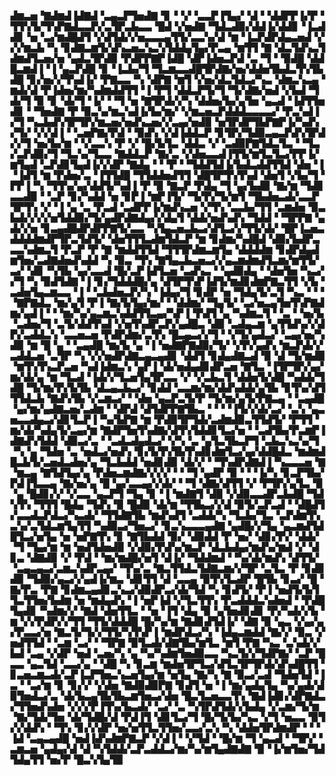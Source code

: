 ▟▆▃▅▝▇▟▆▟▐▟▇▟▝▃▄▃▛▜▅▟▇▝▊▝▝▞▝▃▃▛▐▜▄▞▝▟▝▝▟▟▛▛▐▞▛▝▜▜▚▜▞▜▚▛▇▟▃▃▛▞▃▜▛▃▙▃▃▝█▟▝▞▅▟▇▝▜▟▃▟▉▞▟▟▐▞▟▟▊▝▐▃▟▟▊▝▅▝▃▞▆▟█▟▜▝▞▟▜▟▞▞▅▃▃▃▄▜▜▞▃▃▚▞▟▝▆▝▐▃▛▟▛▟▄▃▅▟▝▞▞▞▆▃▙▝▚▝▊▟▇▃▆▜▞▟▚▃▅▃▚▃▚▜▟▟▄▜▄▞▛▃▄▝▆▜▜▝▇▝▟▃▜▟▚▃▜▟▆▟▜▃▅▞▅▝▄▟▃▜▛▟▉▝▛▟▛▛▇▛▐▟█▝▟▛▐▟▅▃▛▟▝▃▝▜▝▝▉▟█▝▟▟█▃▆▟▐▝▐▝▄▃▛▟█▝▊▝▐▃▙▞▜▝▜▃▆▃▃▟█▜▛▟▇▞▅▞▟▟▅▜▙▟▃▜▚▜▙▟█▝▊▞▅▞▞▜▚▟▐▞▝▛▇▃▃▝▚▝▟▛▇▝▆▜▝▞▅▞▟▃▜▟▃▞▚▃▝▟▆▃▚▃▄▝▆▟▞▟▝▛▐▟▅▞▆▞▚▟▆▟▟▜▜▝▐▝▛▜▝▟▟▃▛▜▞▜▝▜▞▟▇▞▅▟▝▞▙▟▝▜▟▞▜▝▉▝▊▝▟▞▜▝▐▞▝▝▜▝▅▝▇▜▛▟▞▞▚▝▟▟▅▞▙▞▄▜▅▝▄▃▟▝▐▟▜▜▅▟▊▝▝▜▅▟▇▝▛▝▉▃▚▞▆▃▚▟▐▞▙▞▆▞▝▞▆▃▅▃▛▟▟▟▃▃▃▃▞▝▛▃▚▟▐▞▜▝▚▃▙▟▚▜▛▜▛▞▆▃▅▞▅▟▚▃▅▞▞▃▄▞▅▟▉▝▅▜▛▟▛▜▙▛▇▛▐▞▚▟▚▞▜▞▝▞▞▟▐▝▝▃▅▛▇▞▛▟▝▝▉▟▚▝▞▟▐▟▟▃▛▝▊▜▛▞▜▟▉▃▄▃▛▟▚▜▛▟▞▞▜▝▅▞▙▞▆▝▝▞▃▃▚▝▛▝▞▝█▞▙▜▃▝▟▟▃▝▞▝▃▟▉▛▇▜▟▃▜▃▝▝▜▃▞▃▛▟▉▞▜▝▜▃▚▞▜▃▃▝▇▟▟▃▛▝▇▞▃▝▞▟▅▃▃▟▐▜▜▞▆▜▃▜▃▞▛▛▐▞▆▜▄▟▝▃▛▟▊▜▄▟▐▞▞▟▛▝▇▟▄▝▝▝▛▝▝▜▟▟▜▟▐▞▙▟▃▟▟▜▜▟▝▟▅▝▐▝▐▟▜▝▆▝▛▟▅▞▃▝▐▜▜▟█▝▜▜▟▟▅▟▜▜▝▟█▜▛▜▚▜▚▟▝▟▅▜▝▞▙▞▜▝▛▛▐▝▚▝▜▜▚▞▄▞▟▟▜▞▚▟▐▝▛▝▉▝▇▃▛▝▛▟▄▝▜▝▄▞▙▟▉▝▇▞▆▝▜▟▊▃▃▟▉▝▝▃▛▝▊▞▚▟▟▝▅▝▊▛▐▝▆▛▐▜▞▝▜▞▛▞▜▞▆▜▝▜▙▟▅▃▟▞▃▃▛▜▛▜▚▝▞▝▐▝▄▝▃▝▛▃▟▝▃▟▛▛▐▞▆▟▚▃▅▝▞▜▚▝▃▃▙▞▜▜▝▃▆▟▅▝▉▃▙▟▞▞▞▞▅▜▟▟▉▞▜▞▄▟▛▟▇▟▄▞▞▟▄▜▝▟▟▞▅▟▚▟▚▝▜▟▟▝▝▜▛▛▇▝▄▟▞▞▅▝▊▃▄▟█▟▛▟▛▛▇▜▞▃▃▝▚▜▄▃▅▃▙▃▞▟▜▃▞▞▜▜▞▟▞▝█▛▐▃▅▃▟▟▟▟▆▟▛▜▛▃▜▟▜▞▝▟▅▜▜▜▃▟▆▜▟▃▛▝▆▝▊▟▆▞▚▟█▟▝▟▉▞▙▟▛▃▃▃▚▟▆▃▜▝▛▃▛▝▛▝▇▝▆▟▟▜▜▟▝▜▜▜▛▟▆▃▆▜▄▝▟▟▟▟▆▝▊▟▛▟▄▟▆▜▅▞▃▟▇▟▅▟▚▟▟▝▚▝▉▃▝▜▚▝▇▜▄▃▙▃▅▃▞▞▄▃▆▟▆▟▜▃▆▞▆▜▜▞▃▞▝▟▊▝▚▜▙▝▄▞▃▃▟▝█▞▃▛▐▟▜▃▅▝▃▟▚▃▝▝▄▟▉▟▄▝▝▟▅▜▅▝▚▃▞▞▜▝▚▝▉▟▜▟▇▝▐▝▊▞▜▟▟▟█▞▄▝▟▜▛▜▚▛▐▟▜▞▆▟▊▟▆▛▇▃▜▜▝▞▙▝▃▟▅▜▄▃▆▃▃▝▐▝▝▃▙▟▅▃▛▞▚▝▐▟▄▞▜▝▊▟▛▝▅▝▜▟▄▜▞▃▜▝▚▃▝▝▝▝▇▛▇▟▃▝▆▞▄▜▝▛▐▝▇▞▙▜▄▞▆▞▝▝▟▟▆▞▝▜▄▜▞▝▃▞▅▃▄▜▅▜▚▛▇▟▆▞▄▟▐▝▝▝▆▞▚▞▄▃▆▃▚▟▟▜▜▃▄▞▚▛▐▝▛▟▜▝▄▝▚▟▆▃▜▝▝▃▝▝▅▞▙▝▃▟▅▞▜▝▃▜▞▟▟▜▚▟▝▞▅▜▚▟▛▃▛▞▄▟█▃▝▟▉▝▃▟▄▃▆▝▄▜▜▟▚▞▞▟▛▞▃▟▟▃▚▝▃▃▅▃▅▝▛▟▛▟▆▞▃▜▚▝█▃▄▃▞▞▜▝▝▞▜▞▄▟▃▞▝▃▄▞▅▞▚▟▉▝▆▝█▝▄▝▝▃▄▟█▝▆▞▙▝▄▝▐▝▅▟▇▛▇▟▉▞▜▞▝▞▛▞▄▟▚▝▆▃▛▟▞▞▃▟▟▃▅▝▃▜▛▝▚▝▞▞▅▟▛▟▇▃▄▃▄▟▊▝▟▟▜▝▊▟▄▟▇▃▟▝▉▝▟▝▜▞▆▟▉▝▆▜▚▜▚▃▛▃▅▝▚▟▐▟▆▃▚▝▄▛▐▝▟▞▅▟▄▟▊▟▛▃▅▝▇▜▃▝▐▜▛▜▛▞▄▞▆▞▟▞▄▝▆▝▜▃▟▝▐▟▞▞▜▃▅▜▄▜▛▃▃▝▞▝▞▃▙▃▜▝▟▟▅▜▞▟█▝▚▟▟▞▜▟█▝▜▞▆▞▛▞▙▜▙▝▟▃▄▃▙▃▞▝▊▟▟▝▃▃▆▞▆▞▟▟▚▟▟▞▄▜▙▝▊▜▚▞▟▜▜▜▟▃▙▝▇▟▚▜▙▝▞▃▆▃▞▝▝▟▅▝▄▃▛▃▜▞▛▝▜▞▆▞▄▜▞▛▇▃▄▝▝▃▄▟█▝▄▞▆▞▄▟▇▃▅▞▃▟▆▝▝▟▛▟▝▟▜▟▛▛▇▜▙▃▝▝▝▝▐▜▞▞▟▞▃▞▝▃▚▝▄▃▅▃▃▟▄▃▞▟▊▜▃▛▐▝▚▞▙▛▇▝▆▝▛▟▉▜▛▜▟▞▃▟▆▟▉▃▜▜▟▜▞▝▛▜▜▝▆▞▟▞▚▟▄▜▞▃▄▞▆▝▇▟▛▜▅▜▚▟▇▞▟▜▚▜▟▟▊▜▃▞▅▝▝▃▟▜▙▞▛▃▆▛▐▟▇▟▚▜▟▟▝▟▉▃▞▃▝▝▃▟▃▟▄▟▃▞▝▞▚▝▃▝▄▜▃▜▙▃▛▜▝▃▙▃▚▃▚▞▜▝▚▝▄▝▜▟▅▝▃▝▅▟▃▞▅▟▚▝▊▞▙▜▚▜▙▜▚▟▊▟▆▜▃▞▄▞▟▟█▟▃▝▆▟▆▟█▃▙▜▞▃▅▟▃▟▅▞▄▝▜▃▙▟▟▝▅▟▊▟▉▝▟▞▞▝▝▜▚▟▛▟▇▟▐▝▚▃▃▃▅▝▇▝▆▃▄▝▇▜▟▜▄▞▄▝▛▟▅▃▆▟▇▞▞▞▞▝▝▝▜▝▄▟▛▝▉▝▝▝▐▞▚▝▊▃▛▜▙▞▛▟▐▜▃▃▄▝▇▞▅▞▄▝█▝▄▞▃▃▄▞▞▟▞▝▝▜▝▟▇▞▟▜▜▝▞▝▛▜▛▞▄▜▃▝▉▝▄▝█▟▊▞▞▝▞▃▃▝▄▃▛▜▝▜▄▝▊▝▐▝▆▟▇▜▝▟▉▝▞▟▉▃▃▟▛▃▙▟█▝▜▟▚▜▚▝▜▜▜▝█▟▄▝▜▟▚▝▉▝█▟▉▝▟▞▆▝▜▜▙▃▞▞▟▝▉▜▞▃▛▃▟▝▝▟█▟▜▞▃▃▟▃▛▟▃▞▚▃▟▞▝▜▜▟▇▜▙▝▆▟▚▟▜▝▃▟▟▞▚▝▜▃▙▞▜▃▝▃▛▟▆▜▚▃▚▞▃▜▟▃▆▜▄▜▜▝▚▟▉▃▞▜▅▃▞▝▊▃▚▃▃▃▄▟▇▝▄▟█▞▞▜▄▝▄▃▆▟▜▟█▜▃▞▅▜▄▝▅▝▅▛▇▜▚▝▊▝▇▜▙▟▟▝▉▞▝▟▉▟▟▝▛▝▅▞▝▟▊▞▛▞▝▟▟▞▝▜▝▜▄▞▆▝▆▝▅▟▜▟▅▟▉▝▞▟▉▞▛▟▚▞▆▃▛▝▟▃▙▟▄▞▆▟▚▞▆▟▝▞▝▟▊▃▝▟▇▟▉▝▞▝▛▟▝▝▆▞▆▟█▞▅▜▝▟▐▞▝▜▟▟▆▟▝▝▚▞▟▞▆▟▚▝▟▜▜▞▝▃▄▃▄▃▞▃▆▃▚▟▛▃▄▞▝▜▚▞▃▝▇▃▜▜▟▃▜▟▇▃▆▞▞▜▛▝▃▜▃▝▛▝▊▟▊▟▉▝▜▟▉▞▄▃▞▞▄▟▐▞▆▃▝▟▊▜▜▝▟▝▃▃▄▝▉▜▚▜▃▟▛▝█▜▙▝▊▃▞▝█▝▇▞▛▃▝▛▇▝▊▟▆▃▄▟▊▃▚▃▞▟▉▟▛▃▞▟▞▜▟▝▚▝▊▟▜▞▝▛▐▝▅▟▜▞▙▜▜▃▜▜▅▞▙▟▆▝▅▝▆▟▄▟▚▝▐▝▅▛▐▟▝▞▜▃▜▜▚▝▛▃▟▟▟▃▚▟▅▟▝▝▛▟█▜▄▟▊▝▚▟▆▞▞▝▇▟▝▟▅▜▜▃▝▝▅▝▐▜▝▟▄▝▉▝▄▜▅▟▊▟▊▝▛▞▚▟▞▞▙▝▆▝▞▞▛▟▛▞▞▜▜▝▜▜▞▟▟▟█▝█▞▚▞▆▝▇▟▊▟▜▟▐▞▝▟▇▝▉▝▄▃▝▞▄▞▄▞▛▃▃▞▅▝▇▃▜▞▜▞▞▜▜▞▚▜▚▛▐▝▆▟▛▟▃▞▚▝▐▟▄▃▆▟▟▝▇▞▞▝▉▃▝▞▅▟▜▜▟▝▝▃▆▝▃▞▝▝▜▛▇▝▉▜▃▟▞▟▇▜▙▞▆▜▃▝▆▜▝▛▇▝▚▃▝▃▚▟▞▞▙▟▝▃▄▝▞▟▛▝▅▟▝▃▅▞▚▝▄▝▚▞▚▟▆▜▅▟▉▃▃▝▚▃▜▞▞▜▟▛▇▞▝▃▛▝█▃▃▝▄▃▜▟▝▃▃▞▄▝▝▟█▝▚▝▊▃▆▝▆▟▅▜▛▜▃▞▟▜▃▜▛▜▛▟▞▟▚▟█▜▜▝▊▃▅▃▆▃▟▞▃▛▐▃▛▜▅▃▚▃▅▜▄▞▆▝▅▜▄▝▇▞▚▝▇▝▉▃▞▃▟▝▜▟▅▜▟▝▐▃▝▝▃▞▆▝▊▝▊▞▞▝▞▟▅▝▇▟▉▟▉▛▇▝▊▟▜▝▅▝▐▝▆▞▄▟▄▜▄▝▚▞▄▟▞▟▉▜▅▟▃▞▃▝▟▞▙▃▄▜▙▜▙▃▆▜▅▃▞▟▅▝█▃▜▃▅▃▃▜▚▝▇▟▐▟▊▞▟▛▇▟▃▞▜▜▅▟▚▟▅▝▞▞▞▛▐▜▚▞▙▃▟▞▝▃▞▝▃▝▚▜▛▟▜▟▞▞▙▟▄▝▞▃▆▞▜▞▆▝▇▞▜▟▞▜▅▝▟▞▜▟█▞▟▝▛▟▐▜▝▟▊▜▃▞▜▝█▞▜▞▙▞▚▃▝▞▜▝▅▃▃▝▉▜▞▞▟▟▚▝▝▜▚▝▊▞▞▟▛▝▅▞▅▜▜▃▜▜▅▞▃▃▞▃▚▝▚▝▟▟▅▜▛▟▆▟▛▝▝▝▐▟▝▃▄▃▄▟█▝▅▟▐▟▚▟▆▛▇▃▛▝▞▟▐▝▝▞▜▟▝▝█▞▆▝▜▝▄▃▟▝▝▜▛▞▝▃▆▃▅▝▄▟▄▞▟▝▟▝▚▜▟▟▞▃▛▃▟▟▃▞▆▞▚▞▆▜▄▟▇▟▇▝▉▝▐▞▆▜▅▞▜▟▜▟▄▜▜▝▅▞▛▝█▃▚▜▄▜▉
